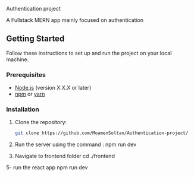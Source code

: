 Authentication project

A Fullstack MERN app mainly focused on authentication

## Getting Started

Follow these instructions to set up and run the project on your local machine.

### Prerequisites

- [Node.js](https://nodejs.org/) (version X.X.X or later)
- [npm](https://www.npmjs.com/) or [yarn](https://yarnpkg.com/)

### Installation

1. Clone the repository:
   ```bash
   git clone https://github.com/MoamenSoltan/Authentication-project/

2. Run the server using the command :
   npm run dev


4. Navigate to frontend folder
   cd ./frontend


5- run the react app 
  npm run dev
